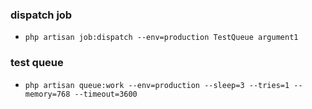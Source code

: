 ### dispatch job
- `php artisan job:dispatch --env=production TestQueue argument1`

### test queue
- `php artisan queue:work --env=production --sleep=3 --tries=1 --memory=768 --timeout=3600`
